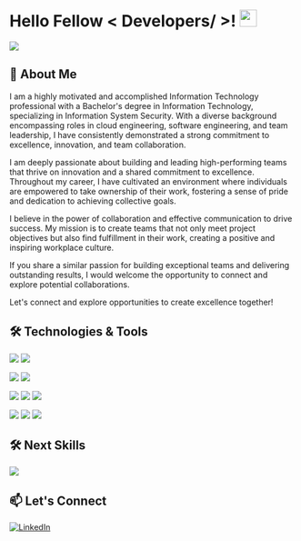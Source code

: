 <h1> Hello Fellow < Developers/ >! <img src = "https://raw.githubusercontent.com/MartinHeinz/MartinHeinz/master/wave.gif" width = 30px> </h1>
<p align='center'>
</p>

<p>
  <a href="https://github.com/DenverCoder1/readme-typing-svg"><img src="https://readme-typing-svg.herokuapp.com?&font=IBM+Plex+Sans&color=abcdef&size=20&lines=Welcome+to+my+GitHub+Profile!;I'm+a+Data+Scientist;I'm+a+Computer+Science+engineer" /></a>
</p>

## 🚀 About Me

I am a highly motivated and accomplished Information Technology professional with a Bachelor's degree in Information Technology, specializing in Information System Security. With a diverse background encompassing roles in cloud engineering, software engineering, and team leadership, I have consistently demonstrated a strong commitment to excellence, innovation, and team collaboration.

I am deeply passionate about building and leading high-performing teams that thrive on innovation and a shared commitment to excellence. Throughout my career, I have cultivated an environment where individuals are empowered to take ownership of their work, fostering a sense of pride and dedication to achieving collective goals.

I believe in the power of collaboration and effective communication to drive success. My mission is to create teams that not only meet project objectives but also find fulfillment in their work, creating a positive and inspiring workplace culture.

If you share a similar passion for building exceptional teams and delivering outstanding results, I would welcome the opportunity to connect and explore potential collaborations.

Let's connect and explore opportunities to create excellence together!

## 🛠️ Technologies & Tools

![](https://img.shields.io/badge/Backend-NodeJS-informational?style=flat&logo=nodedotjs&logoColor=white&color=4AB197)
![](https://img.shields.io/badge/Backend-Go-informational?style=flat&logo=go&logoColor=white&color=4AB197)

![](https://img.shields.io/badge/Code-JavaScript-informational?style=flat&logo=JavaScript&logoColor=white&color=4AB197)
![](https://img.shields.io/badge/Code-PHP-informational?style=flat&logo=php&logoColor=white&color=4AB197)

![](https://img.shields.io/badge/Database-MySQL-informational?style=flat&logo=mysql&logoColor=white&color=4AB197)
![](https://img.shields.io/badge/Database-MongoDB-informational?style=flat&logo=MongoDB&logoColor=white&color=4AB197)
![](https://img.shields.io/badge/Database-PostgreSQL-informational?style=flat&logo=postgresql&logoColor=white&color=4AB197)

![](https://img.shields.io/badge/Server-Docker-informational?style=flat&logo=docker&logoColor=white&color=4AB197)
![](https://img.shields.io/badge/Server-AWS-informational?style=flat&logo=amazonwebservices&logoColor=white&color=4AB197)
![](https://img.shields.io/badge/Server-Kubernetes-informational?style=flat&logo=kubernetes&logoColor=white&color=4AB197)

## 🛠️ Next Skills

![](https://img.shields.io/badge/Code-Solidity-informational?style=flat&logo=solidity&logoColor=white&color=4AB197)

## 📫 Let's Connect

[![LinkedIn](https://img.shields.io/badge/LinkedIn-0A66C2?logo=linkedin&style=for-the-badge)](https://linkedin.com/in/albert-tjandra)
